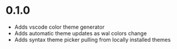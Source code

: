 # 0.1.0

- Adds vscode color theme generator
- Adds automatic theme updates as wal colors change
- Adds syntax theme picker pulling from locally installed themes
